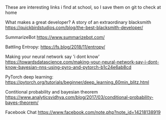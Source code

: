 These are interesting links i find at school, so I save them on git to check at home

What makes a great developer? A story of an extraordinary blacksmith
https://quickbirdstudios.com/blog/the-best-blacksmith-developer/

SummarizeBot
https://www.summarizebot.com/

Battling Entropy:
https://fs.blog/2018/11/entropy/

Making your neural network say 'i dont know'
https://towardsdatascience.com/making-your-neural-network-say-i-dont-know-bayesian-nns-using-pyro-and-pytorch-b1c24e6ab8cd

PyTorch deep learning:
https://pytorch.org/tutorials/beginner/deep_learning_60min_blitz.html

Contitional probability and bayesian theorem
https://www.analyticsvidhya.com/blog/2017/03/conditional-probability-bayes-theorem/

Facebook Chat
https://www.facebook.com/note.php?note_id=14218138919
